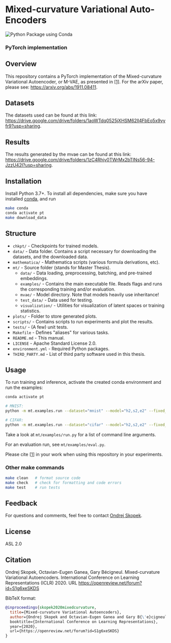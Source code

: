 # Mixed-curvature Variational Auto-Encoders

![Python Package using Conda](https://github.com/oskopek/mvae/workflows/Python%20Package%20using%20Conda/badge.svg)

### PyTorch implementation

## Overview

This repository contains a PyTorch implementation of the Mixed-curvature Variational Autoencoder, or M-VAE,
as presented in [[1]](#citation). For the arXiv paper, please see: https://arxiv.org/abs/1911.08411.

## Datasets
The datasets used can be found at this link: https://drive.google.com/drive/folders/1aoWTdq0525jXHSM62ll4FbEo5x9vyfr9?usp=sharing.

## Results
The results generated by the mvae can be found at this link: https://drive.google.com/drive/folders/1zC4Rhjv0TWrMx2bTINs56-94-JzzU42I?usp=sharing.

## Installation

Install Python 3.7+.
To install all dependencies, make sure you have installed [conda](https://docs.conda.io/en/latest/miniconda.html), and run

```bash
make conda
conda activate pt
make download_data
```


## Structure

* `chkpt/` - Checkpoints for trained models.
* `data/` - Data folder. Contains a script necessary for downloading the datasets, and the downloaded data.
* `mathematica/` - Mathematica scripts (various formula derivations, etc).
* `mt/` - Source folder (stands for Master Thesis).
  * `data/` - Data loading, preprocessing, batching, and pre-trained embeddings.
  * `examples/` - Contains the main executable file. Reads flags and runs the corresponding training and/or evaluation.
  * `mvae/` - Model directory. Note that models heavily use inheritance!
  * `test_data/` - Data used for testing.
  * `visualization/` - Utilities for visualization of latent spaces or training statistics.
* `plots/` - Folder to store generated plots.
* `scripts/` - Contains scripts to run experiments and plot the results.
* `tests/` - (A few) unit tests.
* `Makefile` - Defines "aliases" for various tasks.
* `README.md` - This manual.
* `LICENSE` - Apache Standard License 2.0.
* `environment.yml` - Required Python packages.
* `THIRD_PARTY.md` - List of third party software used in this thesis.

## Usage

To run training and inference, activate the created conda environment and run the examples:

```bash
conda activate pt

# MNIST:
python -m mt.examples.run --dataset="mnist" --model="h2,s2,e2" --fixed_curvature=False

# CIFAR:
python -m mt.examples.run --dataset="cifar" --model="h2,s2,e2" --fixed_curvature=False --h_dim=8192 --architecture="conv"
```

Take a look at `mt/examples/run.py` for a list of command line arguments.

For an evaluation run, see `mt/examples/eval.py`.

Please cite [[1](#citation)] in your work when using this repository in your experiments.

### Other make commands

```bash
make clean   # format source code
make check   # check for formatting and code errors
make test    # run tests
```

## Feedback

For questions and comments, feel free to contact [Ondrej Skopek](mailto:oskopek@oskopek.com).

## License

ASL 2.0

## Citation

Ondrej Skopek, Octavian-Eugen Ganea, Gary Bécigneul. Mixed-curvature Variational Autoencoders. International Conference on Learning Representations (ICLR) 2020. URL https://openreview.net/forum?id=S1g6xeSKDS

BibTeX format:
```bibtex
@inproceedings{skopek2020mixedcurvature,
  title={Mixed-curvature Variational Autoencoders},
  author={Ondrej Skopek and Octavian-Eugen Ganea and Gary B{\'e}cigneul,
  booktitle={International Conference on Learning Representations},
  year={2020},
  url={https://openreview.net/forum?id=S1g6xeSKDS}
}
```

